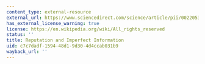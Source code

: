 ```yaml
---
content_type: external-resource
external_url: https://www.sciencedirect.com/science/article/pii/0022053182900308
has_external_license_warning: true
license: https://en.wikipedia.org/wiki/All_rights_reserved
status: ''
title: Reputation and Imperfect Information
uid: c7c7dadf-1594-48d1-9d30-4d4ccab031b9
wayback_url: ''
---
```

